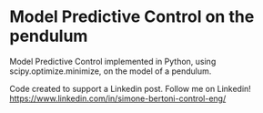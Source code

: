 # Model Predictive Control on the pendulum

Model Predictive Control implemented in Python, using scipy.optimize.minimize, on the model of a pendulum.

Code created to support a Linkedin post. Follow me on Linkedin! https://www.linkedin.com/in/simone-bertoni-control-eng/
